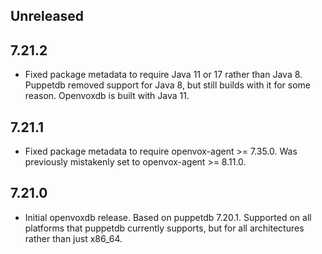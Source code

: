 ## Unreleased

## 7.21.2
* Fixed package metadata to require Java 11 or 17 rather than Java 8.  Puppetdb removed support for Java 8, but still builds with it for some reason. Openvoxdb is built with Java 11.

## 7.21.1
* Fixed package metadata to require openvox-agent >= 7.35.0. Was previously mistakenly set to openvox-agent >= 8.11.0.

## 7.21.0
* Initial openvoxdb release. Based on puppetdb 7.20.1. Supported on all platforms that puppetdb currently supports, but for all architectures rather than just x86_64.